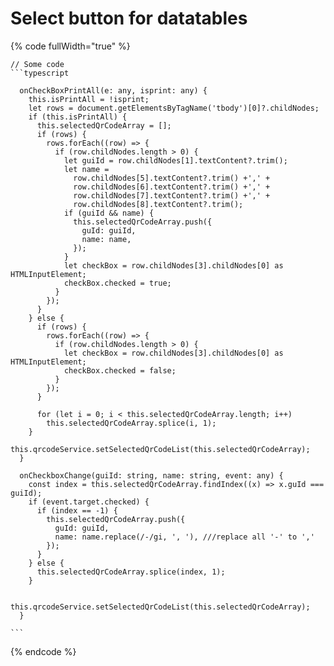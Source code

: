 # Select button for datatables



{% code fullWidth="true" %}
````
// Some code
```typescript

  onCheckBoxPrintAll(e: any, isprint: any) {
    this.isPrintAll = !isprint;
    let rows = document.getElementsByTagName('tbody')[0]?.childNodes;
    if (this.isPrintAll) {
      this.selectedQrCodeArray = [];
      if (rows) {
        rows.forEach((row) => {
          if (row.childNodes.length > 0) {
            let guiId = row.childNodes[1].textContent?.trim();
            let name =
              row.childNodes[5].textContent?.trim() +',' +
              row.childNodes[6].textContent?.trim() +',' +
              row.childNodes[7].textContent?.trim() +',' +
              row.childNodes[8].textContent?.trim();
            if (guiId && name) {
              this.selectedQrCodeArray.push({
                guId: guiId,
                name: name,
              });
            }
            let checkBox = row.childNodes[3].childNodes[0] as HTMLInputElement;
            checkBox.checked = true;
          }
        });
      }
    } else {
      if (rows) {
        rows.forEach((row) => {
          if (row.childNodes.length > 0) {
            let checkBox = row.childNodes[3].childNodes[0] as HTMLInputElement;
            checkBox.checked = false;
          }
        });
      }

      for (let i = 0; i < this.selectedQrCodeArray.length; i++)
        this.selectedQrCodeArray.splice(i, 1);
    }
    this.qrcodeService.setSelectedQrCodeList(this.selectedQrCodeArray);
  }

  onCheckboxChange(guiId: string, name: string, event: any) {
    const index = this.selectedQrCodeArray.findIndex((x) => x.guId === guiId);
    if (event.target.checked) {
      if (index == -1) {
        this.selectedQrCodeArray.push({
          guId: guiId,
          name: name.replace(/-/gi, ', '), ///replace all '-' to ','
        });
      }
    } else {
      this.selectedQrCodeArray.splice(index, 1);
    }

    this.qrcodeService.setSelectedQrCodeList(this.selectedQrCodeArray);
  }

```
````
{% endcode %}

